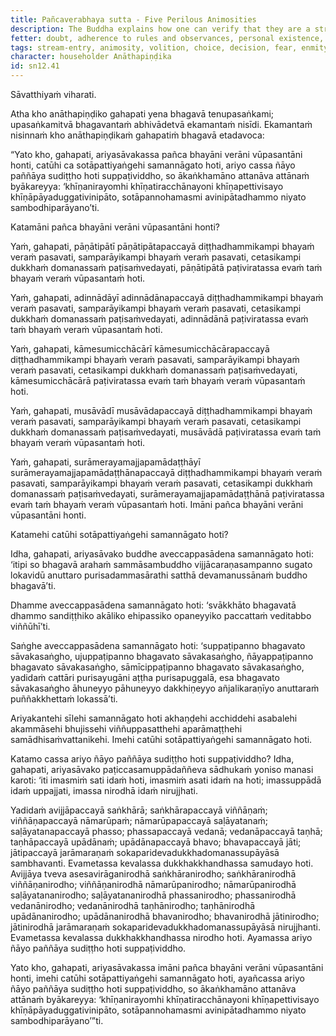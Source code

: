 ```yaml
---
title: Pañcaverabhaya sutta - Five Perilous Animosities
description: The Buddha explains how one can verify that they are a stream-enterer by reflecting on the five perilous animosities, the four factors of stream-entry, and clearly seeing with wisdom the noble principle of dependent co-arising.
fetter: doubt, adherence to rules and observances, personal existence, ignorance
tags: stream-entry, animosity, volition, choice, decision, fear, enmity, suffering, stream-enterer, full awakening, Buddha, Dhamma, Sangha, community, dependent co-arising, dependent origination, ignorance, volitional formations, consciousness, name and form, six sense bases, contact, sensation, feeling, craving, clinging, existence, birth, aging and death, sorrow, lamentation, pain, displeasure, despair, mental distress, collectedness, samadhi, mental composure, wisdom
character: householder Anāthapiṇḍika
id: sn12.41
---
```


Sāvatthiyaṁ viharati.

Atha kho anāthapiṇḍiko gahapati yena bhagavā tenupasaṅkami; upasaṅkamitvā bhagavantaṁ abhivādetvā ekamantaṁ nisīdi. Ekamantaṁ nisinnaṁ kho anāthapiṇḍikaṁ gahapatiṁ bhagavā etadavoca:

“Yato kho, gahapati, ariyasāvakassa pañca bhayāni verāni vūpasantāni honti, catūhi ca sotāpattiyaṅgehi samannāgato hoti, ariyo cassa ñāyo paññāya sudiṭṭho hoti suppaṭividdho, so ākaṅkhamāno attanāva attānaṁ byākareyya: ‘khīṇanirayomhi khīṇatiracchānayoni khīṇapettivisayo khīṇāpāyaduggativinipāto, sotāpannohamasmi avinipātadhammo niyato sambodhiparāyano’ti.

Katamāni pañca bhayāni verāni vūpasantāni honti?

Yaṁ, gahapati, pāṇātipātī pāṇātipātapaccayā diṭṭhadhammikampi bhayaṁ veraṁ pasavati, samparāyikampi bhayaṁ veraṁ pasavati, cetasikampi dukkhaṁ domanassaṁ paṭisaṁvedayati, pāṇātipātā paṭiviratassa evaṁ taṁ bhayaṁ veraṁ vūpasantaṁ hoti.

Yaṁ, gahapati, adinnādāyī adinnādānapaccayā diṭṭhadhammikampi bhayaṁ veraṁ pasavati, samparāyikampi bhayaṁ veraṁ pasavati, cetasikampi dukkhaṁ domanassaṁ paṭisaṁvedayati, adinnādānā paṭiviratassa evaṁ taṁ bhayaṁ veraṁ vūpasantaṁ hoti.

Yaṁ, gahapati, kāmesumicchācārī kāmesumicchācārapaccayā diṭṭhadhammikampi bhayaṁ veraṁ pasavati, samparāyikampi bhayaṁ veraṁ pasavati, cetasikampi dukkhaṁ domanassaṁ paṭisaṁvedayati, kāmesumicchācārā paṭiviratassa evaṁ taṁ bhayaṁ veraṁ vūpasantaṁ hoti.

Yaṁ, gahapati, musāvādī musāvādapaccayā diṭṭhadhammikampi bhayaṁ veraṁ pasavati, samparāyikampi bhayaṁ veraṁ pasavati, cetasikampi dukkhaṁ domanassaṁ paṭisaṁvedayati, musāvādā paṭiviratassa evaṁ taṁ bhayaṁ veraṁ vūpasantaṁ hoti.

Yaṁ, gahapati, surāmerayamajjapamādaṭṭhāyī surāmerayamajjapamādaṭṭhānapaccayā diṭṭhadhammikampi bhayaṁ veraṁ pasavati, samparāyikampi bhayaṁ veraṁ pasavati, cetasikampi dukkhaṁ domanassaṁ paṭisaṁvedayati, surāmerayamajjapamādaṭṭhānā paṭiviratassa evaṁ taṁ bhayaṁ veraṁ vūpasantaṁ hoti. Imāni pañca bhayāni verāni vūpasantāni honti.

Katamehi catūhi sotāpattiyaṅgehi samannāgato hoti?

Idha, gahapati, ariyasāvako buddhe aveccappasādena samannāgato hoti: ‘itipi so bhagavā arahaṁ sammāsambuddho vijjācaraṇasampanno sugato lokavidū anuttaro purisadammasārathi satthā devamanussānaṁ buddho bhagavā’ti.

Dhamme aveccappasādena samannāgato hoti: ‘svākkhāto bhagavatā dhammo sandiṭṭhiko akāliko ehipassiko opaneyyiko paccattaṁ veditabbo viññūhī’ti.

Saṅghe aveccappasādena samannāgato hoti: ‘suppaṭipanno bhagavato sāvakasaṅgho, ujuppaṭipanno bhagavato sāvakasaṅgho, ñāyappaṭipanno bhagavato sāvakasaṅgho, sāmīcippaṭipanno bhagavato sāvakasaṅgho, yadidaṁ cattāri purisayugāni aṭṭha purisapuggalā, esa bhagavato sāvakasaṅgho āhuneyyo pāhuneyyo dakkhiṇeyyo añjalikaraṇīyo anuttaraṁ puññakkhettaṁ lokassā’ti.

Ariyakantehi sīlehi samannāgato hoti akhaṇḍehi acchiddehi asabalehi akammāsehi bhujissehi viññuppasatthehi aparāmaṭṭhehi samādhisaṁvattanikehi. Imehi catūhi sotāpattiyaṅgehi samannāgato hoti.

Katamo cassa ariyo ñāyo paññāya sudiṭṭho hoti suppaṭividdho? Idha, gahapati, ariyasāvako paṭiccasamuppādaññeva sādhukaṁ yoniso manasi karoti: ‘iti imasmiṁ sati idaṁ hoti, imasmiṁ asati idaṁ na hoti; imassuppādā idaṁ uppajjati, imassa nirodhā idaṁ nirujjhati.

Yadidaṁ avijjāpaccayā saṅkhārā; saṅkhārapaccayā viññāṇaṁ; viññāṇapaccayā nāmarūpaṁ; nāmarūpapaccayā saḷāyatanaṁ; saḷāyatanapaccayā phasso; phassapaccayā vedanā; vedanāpaccayā taṇhā; taṇhāpaccayā upādānaṁ; upādānapaccayā bhavo; bhavapaccayā jāti; jātipaccayā jarāmaraṇaṁ sokaparidevadukkhadomanassupāyāsā sambhavanti. Evametassa kevalassa dukkhakkhandhassa samudayo hoti. Avijjāya tveva asesavirāganirodhā saṅkhāranirodho; saṅkhāranirodhā viññāṇanirodho; viññāṇanirodhā nāmarūpanirodho; nāmarūpanirodhā saḷāyatananirodho; saḷāyatananirodhā phassanirodho; phassanirodhā vedanānirodho; vedanānirodhā taṇhānirodho; taṇhānirodhā upādānanirodho; upādānanirodhā bhavanirodho; bhavanirodhā jātinirodho; jātinirodhā jarāmaraṇaṁ sokaparidevadukkhadomanassupāyāsā nirujjhanti. Evametassa kevalassa dukkhakkhandhassa nirodho hoti. Ayamassa ariyo ñāyo paññāya sudiṭṭho hoti suppaṭividdho.

Yato kho, gahapati, ariyasāvakassa imāni pañca bhayāni verāni vūpasantāni honti, imehi catūhi sotāpattiyaṅgehi samannāgato hoti, ayañcassa ariyo ñāyo paññāya sudiṭṭho hoti suppaṭividdho, so ākaṅkhamāno attanāva attānaṁ byākareyya: ‘khīṇanirayomhi khīṇatiracchānayoni khīṇapettivisayo khīṇāpāyaduggativinipāto, sotāpannohamasmi avinipātadhammo niyato sambodhiparāyano’”ti.